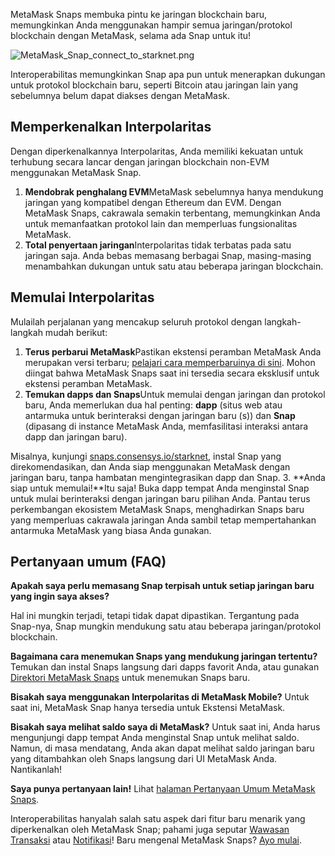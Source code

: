 MetaMask Snaps membuka pintu ke jaringan blockchain baru, memungkinkan Anda menggunakan hampir semua jaringan/protokol blockchain dengan MetaMask, selama ada Snap untuk itu!


![MetaMask_Snap_connect_to_starknet.png](https://support.metamask.io/hc/article_attachments/18407531081371)


Interoperabilitas memungkinkan Snap apa pun untuk menerapkan dukungan untuk protokol blockchain baru, seperti Bitcoin atau jaringan lain yang sebelumnya belum dapat diakses dengan MetaMask.


Memperkenalkan Interpolaritas
-----------------------------


Dengan diperkenalkannya Interpolaritas, Anda memiliki kekuatan untuk terhubung secara lancar dengan jaringan blockchain non-EVM menggunakan MetaMask Snap.


1. **Mendobrak penghalang EVM**MetaMask sebelumnya hanya mendukung jaringan yang kompatibel dengan Ethereum dan EVM. Dengan MetaMask Snaps, cakrawala semakin terbentang, memungkinkan Anda untuk memanfaatkan protokol lain dan memperluas fungsionalitas MetaMask.
2. **Total penyertaan jaringan**Interpolaritas tidak terbatas pada satu jaringan saja. Anda bebas memasang berbagai Snap, masing-masing menambahkan dukungan untuk satu atau beberapa jaringan blockchain.


Memulai Interpolaritas
----------------------


Mulailah perjalanan yang mencakup seluruh protokol dengan langkah-langkah mudah berikut:


1. **Terus perbarui MetaMask**Pastikan ekstensi peramban MetaMask Anda merupakan versi terbaru; [pelajari cara memperbaruinya di sini](https://support.metamask.io/hc/en-us/articles/360060268452-How-to-update-the-version-of-MetaMask). Mohon diingat bahwa MetaMask Snaps saat ini tersedia secara eksklusif untuk ekstensi peramban MetaMask.
2. **Temukan dapps dan Snaps**Untuk memulai dengan jaringan dan protokol baru, Anda memerlukan dua hal penting: **dapp** (situs web atau antarmuka untuk berinteraksi dengan jaringan baru (s)) dan **Snap** (dipasang di instance MetaMask Anda, memfasilitasi interaksi antara dapp dan jaringan baru).  
  


Misalnya, kunjungi [snaps.consensys.io/starknet](http://snaps.consensys.io/starknet?utm_source=metamaskSupport&utm_medium=knowledge-base&utm_campaign=2023_Sep_snaps-launch_content_interoperability), instal Snap yang direkomendasikan, dan Anda siap menggunakan MetaMask dengan jaringan baru, tanpa hambatan mengintegrasikan dapp dan Snap.
3. **Anda siap untuk memulai!**Itu saja! Buka dapp tempat Anda menginstal Snap untuk mulai berinteraksi dengan jaringan baru pilihan Anda. Pantau terus perkembangan ekosistem MetaMask Snaps, menghadirkan Snaps baru yang memperluas cakrawala jaringan Anda sambil tetap mempertahankan antarmuka MetaMask yang biasa Anda gunakan.


Pertanyaan umum (FAQ)
---------------------




**Apakah saya perlu memasang Snap terpisah untuk setiap jaringan baru yang ingin saya akses?**

Hal ini mungkin terjadi, tetapi tidak dapat dipastikan. Tergantung pada Snap-nya, Snap mungkin mendukung satu atau beberapa jaringan/protokol blockchain.





**Bagaimana cara menemukan Snaps yang mendukung jaringan tertentu?**
Temukan dan instal Snaps langsung dari dapps favorit Anda, atau gunakan [Direktori MetaMask Snaps](https://snaps.metamask.io/?utm_source=metamaskSupport&utm_medium=knowledge-base&utm_campaign=2023_Sep_snaps-launch_content_interoperability) untuk menemukan Snaps baru.


**Bisakah saya menggunakan Interpolaritas di MetaMask Mobile?**
Untuk saat ini, MetaMask Snap hanya tersedia untuk Ekstensi MetaMask.


**Bisakah saya melihat saldo saya di MetaMask?**
Untuk saat ini, Anda harus mengunjungi dapp tempat Anda menginstal Snap untuk melihat saldo. Namun, di masa mendatang, Anda akan dapat melihat saldo jaringan baru yang ditambahkan oleh Snaps langsung dari UI MetaMask Anda. Nantikanlah!


**Saya punya pertanyaan lain!**
Lihat [halaman Pertanyaan Umum MetaMask Snaps](https://support.metamask.io/hc/en-us/articles/18245938714395).


Interoperabilitas hanyalah salah satu aspek dari fitur baru menarik yang diperkenalkan oleh MetaMask Snap; pahami juga seputar [Wawasan Transaksi](https://support.metamask.io/hc/en-us/articles/18377011111579) atau [Notifikasi](https://support.metamask.io/hc/en-us/articles/18376956006171)! Baru mengenal MetaMask Snaps? [Ayo mulai](https://support.metamask.io/hc/en-us/articles/18377120661019).

